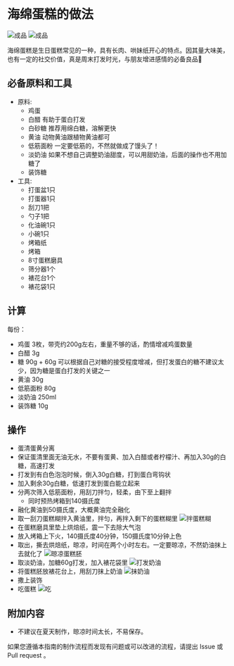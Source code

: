 # 海绵蛋糕的做法

![成品](./imgs/0.jpg)
![成品](./imgs/5.jpg)

海绵蛋糕是生日蛋糕常见的一种，具有长肉、哄妹纸开心的特点。因其量大味美，也有一定的社交价值，真是周末打发时光，与朋友增进感情的必备良品🐶

## 必备原料和工具

- 原料:
  - 鸡蛋
  - 白醋 有助于蛋白打发
  - 白砂糖 推荐用绵白糖，溶解更快
  - 黄油 动物黄油跟植物黄油都可
  - 低筋面粉 一定要低筋的，不然就做成了馒头了！
  - 淡奶油 如果不想自己调整奶油甜度，可以用甜奶油，后面的操作也不用加糖了
  - 装饰糖
- 工具:
  - 打蛋盆1只
  - 打蛋器1只
  - 刮刀1把
  - 勺子1把
  - 化油碗1只
  - 小碗1只
  - 烤箱纸
  - 烤箱
  - 8寸蛋糕磨具
  - 筛分器1个
  - 裱花台1个
  - 裱花袋1只

## 计算

每份：

  - 鸡蛋 3枚，带壳约200g左右，重量不够的话，酌情增减鸡蛋数量
  - 白醋 3g
  - 糖 90g + 60g 可以根据自己对糖的接受程度增减，但打发蛋白的糖不建议太少，因为糖是蛋白打发的关键之一
  - 黄油 30g
  - 低筋面粉 80g 
  - 淡奶油 250ml
  - 装饰糖 10g

## 操作

- 蛋清蛋黄分离
- 保证蛋清里面无油无水，不要有蛋黄、加入白醋或者柠檬汁、再加入30g的白糖，高速打发
- 打发到有白色泡泡时候，倒入30g白糖，打到蛋白弯钩状
- 加入剩余30g白糖，低速打发到蛋白能立起来
- 分两次筛入低筋面粉，用刮刀拌匀，轻柔，由下至上翻拌
  - 同时预热烤箱到140摄氏度
- 融化黄油到50摄氏度，大概黄油完全融化
- 取一刮刀蛋糕糊拌入黄油里，拌匀，再拌入剩下的蛋糕糊里 ![拌蛋糕糊](./imgs/1.jpg)
- 在蛋糕磨具里垫上烘焙纸，震一下去除大气泡
- 放入烤箱上下火，140摄氏度40分钟，150摄氏度10分钟上色
- 取出，撕去烘焙纸，晾凉，时间在两个小时左右。一定要晾凉，不然奶油抹上去就化了 ![晾凉蛋糕胚](./imgs/3.jpg)
- 取淡奶油，加糖60g打发，加入裱花袋里 ![打发奶油](./imgs/2.jpg)
- 将蛋糕胚放裱花台上，用刮刀抹上奶油 ![抹奶油](./imgs/4.jpg)
- 撒上装饰
- 吃蛋糕 ![吃](./imgs/6.jpg)

## 附加内容

- 不建议在夏天制作，晾凉时间太长，不易保存。

如果您遵循本指南的制作流程而发现有问题或可以改进的流程，请提出 Issue 或 Pull request 。
